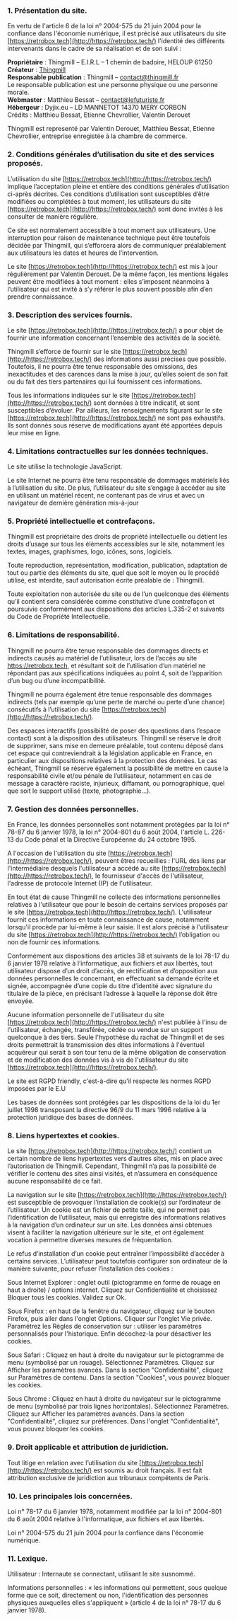 ### 1\. Présentation du site.

En vertu de l'article 6 de la loi n° 2004-575 du 21 juin 2004 pour la confiance dans l'économie numérique, il est précisé aux utilisateurs du site [https://retrobox.tech](http://https://retrobox.tech/) l'identité des différents intervenants dans le cadre de sa réalisation et de son suivi :

**Propriétaire** : Thingmill – E.I.R.L – 1 chemin de badoire, HELOUP 61250  
**Créateur** : [Thingmill](https://thingmill.fr)  
**Responsable publication** : Thingmill – contact@thingmill.fr  
Le responsable publication est une personne physique ou une personne morale.  
**Webmaster** : Matthieu Bessat – contact@lefuturiste.fr  
**Hébergeur** : Dyjix.eu – LD MANNETOT 14370 MERY CORBON  
Crédits : Matthieu Bessat, Etienne Chevrollier, Valentin Derouet 

Thingmill est representé par Valentin Derouet, Matthieu Bessat, Etienne Chevrollier, entreprise enregistée à la chambre de commerce.

### 2\. Conditions générales d’utilisation du site et des services proposés.

L’utilisation du site [https://retrobox.tech](http://https://retrobox.tech/) implique l’acceptation pleine et entière des conditions générales d’utilisation ci-après décrites. Ces conditions d’utilisation sont susceptibles d’être modifiées ou complétées à tout moment, les utilisateurs du site [https://retrobox.tech](http://https://retrobox.tech/) sont donc invités à les consulter de manière régulière.

Ce site est normalement accessible à tout moment aux utilisateurs. Une interruption pour raison de maintenance technique peut être toutefois décidée par Thingmill, qui s’efforcera alors de communiquer préalablement aux utilisateurs les dates et heures de l’intervention.

Le site [https://retrobox.tech](http://https://retrobox.tech/) est mis à jour régulièrement par Valentin Derouet. De la même façon, les mentions légales peuvent être modifiées à tout moment : elles s’imposent néanmoins à l’utilisateur qui est invité à s’y référer le plus souvent possible afin d’en prendre connaissance.

### 3\. Description des services fournis.

Le site [https://retrobox.tech](http://https://retrobox.tech/) a pour objet de fournir une information concernant l’ensemble des activités de la société.

Thingmill s’efforce de fournir sur le site [https://retrobox.tech](http://https://retrobox.tech/) des informations aussi précises que possible. Toutefois, il ne pourra être tenue responsable des omissions, des inexactitudes et des carences dans la mise à jour, qu’elles soient de son fait ou du fait des tiers partenaires qui lui fournissent ces informations.

Tous les informations indiquées sur le site [https://retrobox.tech](http://https://retrobox.tech/) sont données à titre indicatif, et sont susceptibles d’évoluer. Par ailleurs, les renseignements figurant sur le site [https://retrobox.tech](http://https://retrobox.tech/) ne sont pas exhaustifs. Ils sont donnés sous réserve de modifications ayant été apportées depuis leur mise en ligne.

### 4\. Limitations contractuelles sur les données techniques.

Le site utilise la technologie JavaScript.

Le site Internet ne pourra être tenu responsable de dommages matériels liés à l’utilisation du site. De plus, l’utilisateur du site s’engage à accéder au site en utilisant un matériel récent, ne contenant pas de virus et avec un navigateur de dernière génération mis-à-jour

### 5\. Propriété intellectuelle et contrefaçons.

Thingmill est propriétaire des droits de propriété intellectuelle ou détient les droits d’usage sur tous les éléments accessibles sur le site, notamment les textes, images, graphismes, logo, icônes, sons, logiciels.

Toute reproduction, représentation, modification, publication, adaptation de tout ou partie des éléments du site, quel que soit le moyen ou le procédé utilisé, est interdite, sauf autorisation écrite préalable de : Thingmill.

Toute exploitation non autorisée du site ou de l’un quelconque des éléments qu’il contient sera considérée comme constitutive d’une contrefaçon et poursuivie conformément aux dispositions des articles L.335-2 et suivants du Code de Propriété Intellectuelle.

### 6\. Limitations de responsabilité.

Thingmill ne pourra être tenue responsable des dommages directs et indirects causés au matériel de l’utilisateur, lors de l’accès au site https://retrobox.tech, et résultant soit de l’utilisation d’un matériel ne répondant pas aux spécifications indiquées au point 4, soit de l’apparition d’un bug ou d’une incompatibilité.

Thingmill ne pourra également être tenue responsable des dommages indirects (tels par exemple qu’une perte de marché ou perte d’une chance) consécutifs à l’utilisation du site [https://retrobox.tech](http://https://retrobox.tech/).

Des espaces interactifs (possibilité de poser des questions dans l’espace contact) sont à la disposition des utilisateurs. Thingmill se réserve le droit de supprimer, sans mise en demeure préalable, tout contenu déposé dans cet espace qui contreviendrait à la législation applicable en France, en particulier aux dispositions relatives à la protection des données. Le cas échéant, Thingmill se réserve également la possibilité de mettre en cause la responsabilité civile et/ou pénale de l’utilisateur, notamment en cas de message à caractère raciste, injurieux, diffamant, ou pornographique, quel que soit le support utilisé (texte, photographie…).

### 7\. Gestion des données personnelles.

En France, les données personnelles sont notamment protégées par la loi n° 78-87 du 6 janvier 1978, la loi n° 2004-801 du 6 août 2004, l'article L. 226-13 du Code pénal et la Directive Européenne du 24 octobre 1995.

A l'occasion de l'utilisation du site [https://retrobox.tech](http://https://retrobox.tech/), peuvent êtres recueillies : l'URL des liens par l'intermédiaire desquels l'utilisateur a accédé au site [https://retrobox.tech](http://https://retrobox.tech/), le fournisseur d'accès de l'utilisateur, l'adresse de protocole Internet (IP) de l'utilisateur.

En tout état de cause Thingmill ne collecte des informations personnelles relatives à l'utilisateur que pour le besoin de certains services proposés par le site [https://retrobox.tech](http://https://retrobox.tech/). L'utilisateur fournit ces informations en toute connaissance de cause, notamment lorsqu'il procède par lui-même à leur saisie. Il est alors précisé à l'utilisateur du site [https://retrobox.tech](http://https://retrobox.tech/) l’obligation ou non de fournir ces informations.

Conformément aux dispositions des articles 38 et suivants de la loi 78-17 du 6 janvier 1978 relative à l’informatique, aux fichiers et aux libertés, tout utilisateur dispose d’un droit d’accès, de rectification et d’opposition aux données personnelles le concernant, en effectuant sa demande écrite et signée, accompagnée d’une copie du titre d’identité avec signature du titulaire de la pièce, en précisant l’adresse à laquelle la réponse doit être envoyée.

Aucune information personnelle de l'utilisateur du site [https://retrobox.tech](http://https://retrobox.tech/) n'est publiée à l'insu de l'utilisateur, échangée, transférée, cédée ou vendue sur un support quelconque à des tiers. Seule l'hypothèse du rachat de Thingmill et de ses droits permettrait la transmission des dites informations à l'éventuel acquéreur qui serait à son tour tenu de la même obligation de conservation et de modification des données vis à vis de l'utilisateur du site [https://retrobox.tech](http://https://retrobox.tech/).

Le site est RGPD friendly, c'est-à-dire qu'il respecte les normes RGPD imposées par le E.U

Les bases de données sont protégées par les dispositions de la loi du 1er juillet 1998 transposant la directive 96/9 du 11 mars 1996 relative à la protection juridique des bases de données.

### 8\. Liens hypertextes et cookies.

Le site [https://retrobox.tech](http://https://retrobox.tech/) contient un certain nombre de liens hypertextes vers d’autres sites, mis en place avec l’autorisation de Thingmill. Cependant, Thingmill n’a pas la possibilité de vérifier le contenu des sites ainsi visités, et n’assumera en conséquence aucune responsabilité de ce fait.

La navigation sur le site [https://retrobox.tech](http://https://retrobox.tech/) est susceptible de provoquer l’installation de cookie(s) sur l’ordinateur de l’utilisateur. Un cookie est un fichier de petite taille, qui ne permet pas l’identification de l’utilisateur, mais qui enregistre des informations relatives à la navigation d’un ordinateur sur un site. Les données ainsi obtenues visent à faciliter la navigation ultérieure sur le site, et ont également vocation à permettre diverses mesures de fréquentation.

Le refus d’installation d’un cookie peut entraîner l’impossibilité d’accéder à certains services. L’utilisateur peut toutefois configurer son ordinateur de la manière suivante, pour refuser l’installation des cookies :

Sous Internet Explorer : onglet outil (pictogramme en forme de rouage en haut a droite) / options internet. Cliquez sur Confidentialité et choisissez Bloquer tous les cookies. Validez sur Ok.

Sous Firefox : en haut de la fenêtre du navigateur, cliquez sur le bouton Firefox, puis aller dans l'onglet Options. Cliquer sur l'onglet Vie privée. Paramétrez les Règles de conservation sur : utiliser les paramètres personnalisés pour l'historique. Enfin décochez-la pour désactiver les cookies.

Sous Safari : Cliquez en haut à droite du navigateur sur le pictogramme de menu (symbolisé par un rouage). Sélectionnez Paramètres. Cliquez sur Afficher les paramètres avancés. Dans la section "Confidentialité", cliquez sur Paramètres de contenu. Dans la section "Cookies", vous pouvez bloquer les cookies.

Sous Chrome : Cliquez en haut à droite du navigateur sur le pictogramme de menu (symbolisé par trois lignes horizontales). Sélectionnez Paramètres. Cliquez sur Afficher les paramètres avancés. Dans la section "Confidentialité", cliquez sur préférences. Dans l'onglet "Confidentialité", vous pouvez bloquer les cookies.

### 9\. Droit applicable et attribution de juridiction.

Tout litige en relation avec l’utilisation du site [https://retrobox.tech](http://https://retrobox.tech/) est soumis au droit français. Il est fait attribution exclusive de juridiction aux tribunaux compétents de Paris.

### 10\. Les principales lois concernées.

Loi n° 78-17 du 6 janvier 1978, notamment modifiée par la loi n° 2004-801 du 6 août 2004 relative à l'informatique, aux fichiers et aux libertés.

Loi n° 2004-575 du 21 juin 2004 pour la confiance dans l'économie numérique.

### 11\. Lexique.

Utilisateur : Internaute se connectant, utilisant le site susnommé.

Informations personnelles : « les informations qui permettent, sous quelque forme que ce soit, directement ou non, l'identification des personnes physiques auxquelles elles s'appliquent » (article 4 de la loi n° 78-17 du 6 janvier 1978).
